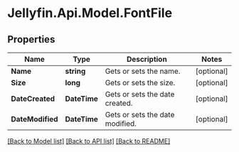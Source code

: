 
# Jellyfin.Api.Model.FontFile

## Properties

Name | Type | Description | Notes
------------ | ------------- | ------------- | -------------
**Name** | **string** | Gets or sets the name. | [optional] 
**Size** | **long** | Gets or sets the size. | [optional] 
**DateCreated** | **DateTime** | Gets or sets the date created. | [optional] 
**DateModified** | **DateTime** | Gets or sets the date modified. | [optional] 

[[Back to Model list]](../README.md#documentation-for-models)
[[Back to API list]](../README.md#documentation-for-api-endpoints)
[[Back to README]](../README.md)

